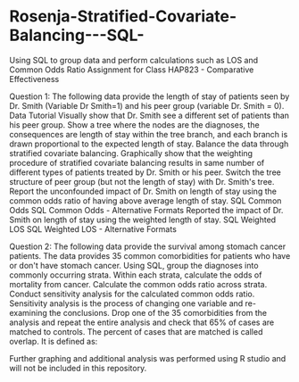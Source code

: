 # Rosenja-Stratified-Covariate-Balancing---SQL-
Using SQL to group data and perform calculations such as LOS and Common Odds Ratio
Assignment for Class HAP823 -  Comparative Effectiveness


Question 1: The following data provide the length of stay of patients seen by Dr. Smith (Variable Dr Smith=1) and his peer group (variable Dr. Smith = 0).
 Data
Tutorial
Visually show that Dr. Smith see a different set of patients than his peer group. Show a tree where the nodes are the diagnoses, the consequences are length of stay within the tree branch, and each branch is drawn proportional to the expected length of stay.
Balance the data through stratified covariate balancing. Graphically show that the weighting procedure of stratified covariate balancing results in same number of different types of patients treated by Dr. Smith or his peer. Switch the tree structure of peer group (but not the length of stay) with Dr. Smith's tree.
Report the unconfounded impact of Dr. Smith on length of stay using the common odds ratio of having above average length of stay.
 SQL Common Odds SQL Common Odds - Alternative Formats
Reported the impact of Dr. Smith on length of stay using the weighted length of stay.
 SQL Weighted LOS SQL Weighted LOS - Alternative Formats
 
 
Question 2: The following data provide the survival among stomach cancer patients. The data provides 35 common comorbidities for patients who have or don't have stomach cancer.
Using SQL, group the diagnoses into commonly occurring strata.
Within each strata, calculate the odds of mortality from cancer.
Calculate the common odds ratio across strata.
Conduct sensitivity analysis for the calculated common odds ratio. Sensitivity analysis is the process of changing one variable and re-examining the conclusions. Drop one of the 35 comorbidities from the analysis and repeat the entire analysis and check that 65% of cases are matched to controls. The percent of cases that are matched is called overlap. It is defined as:


Further graphing and additional analysis was performed using R studio and will not be included in this repository.
